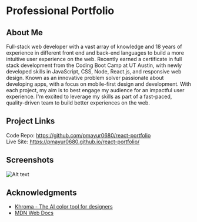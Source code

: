 # Professional Portfolio

## About Me

Full-stack web developer with a vast array of knowledge and 18 years of experience in different front end and back-end languages to build a more intuitive user experience on the web. Recently earned a certificate in full stack development from the Coding Boot Camp at UT Austin, with newly developed skills in JavaScript, CSS, Node, React.js, and responsive web design. Known as an innovative problem solver passionate about developing apps, with a focus on mobile-first design and development. With each project, my aim is to best engage my audience for an impactful user experience. I'm excited to leverage my skills as part of a fast-paced, quality-driven team to build better experiences on the web.

## Project Links

Code Repo: https://github.com/pmayur0680/react-portfolio<br>
Live Site: https://pmayur0680.github.io/react-portfolio/

## Screenshots

![Alt text](https://user-images.githubusercontent.com/101486770/171518619-d1b765a2-a737-490a-9ef1-0fd45b9dcf49.png?raw=true "React Portfolio")

## Acknowledgments

- [Khroma - The AI color tool for designers](http://khroma.co/)
- [MDN Web Docs](https://developer.mozilla.org/en-US/docs/Web/CSS)
